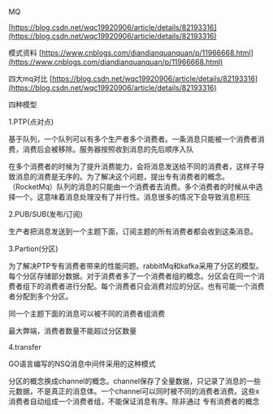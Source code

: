 MQ

[https://blog.csdn.net/wqc19920906/article/details/82193316](https://blog.csdn.net/wqc19920906/article/details/82193316)

模式资料 [https://www.cnblogs.com/diandianquanquan/p/11966668.html](https://www.cnblogs.com/diandianquanquan/p/11966668.html)

四大mq对比 [https://blog.csdn.net/wqc19920906/article/details/82193316](https://blog.csdn.net/wqc19920906/article/details/82193316)

四种模型

1.PTP\(点对点\)

基于队列，一个队列可以有多个生产者多个消费者。一条消息只能被一个消费者消费，消费后会被移除。服务器按照收到消息的先后顺序入队

在多个消费者的时候为了提升消费能力，会将消息发送给不同的消费者，这样子导致消息的消费是无序的。为了解决这个问题，提出专有消费者的概念。（RocketMq）队列的消息的只能由一个消费者去消费。多个消费者的时候从中选择一个。这意味着消息处理没有了并行性。消息很多的情况下会导致消息积压

2.PUB/SUB\(发布/订阅\)

生产者把消息发送到一个主题下面，订阅主题的所有消费者都会收到这条消息。

3.Partion\(分区\)

为了解决PTP专有消费者带来的性能问题。rabbitMq和kafka采用了分区的模型。每个分区存储部分数据。对于消费者多了一个消费者组的概念。分区会在同一个消费者组下的消费者进行分配。每个消费者只会消费对应的分区。也有可能一个消费者分配到多个分区。

同一个主题下面的消息可以被不同的消费者组消费

最大弊端，消费者数量不能超过分区数量

4.transfer

GO语言编写的NSQ消息中间件采用的这种模式

分区的概念换成channel的概念。channel保存了全量数据，只记录了消息的一些元数据，不是真正的消息体。一个channel可以同时被不同的消费者消费。这些x消费者自动组成一个消费者组，不能保证消息有序。除非通过 专有消费者的概念



